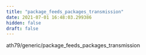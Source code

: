 ```yaml
---
title: "package_feeds_packages_transmission"
date: 2021-07-01 16:48:03.299386
hidden: false
draft: false
---
```


ath79/generic/package_feeds_packages_transmission

